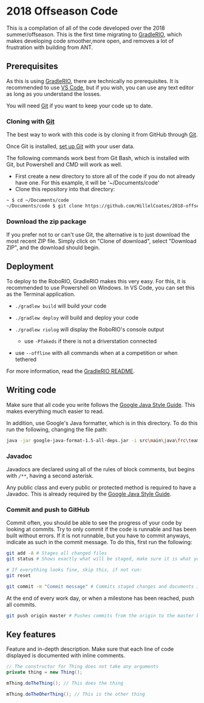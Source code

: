 # 2018 Offseason Code

This is a compilation of all of the code developed over the 2018 summer/offseason. This is the first time migrating to [GradleRIO](https://github.com/Open-RIO/GradleRIO), which makes developing code smoother,more open, and removes a lot of frustration with building from ANT.

## Prerequisites

As this is using [GradleRIO](https://github.com/Open-RIO/GradleRIO), there are technically no prerequisites. It is recommended to use [VS Code](https://code.visualstudio.com/), but if you wish, you can use any text editor as long as you understand the losses.

You will need [Git](https://git-scm.com/) if you want to keep your code up to date.

### Cloning with [Git](https://git-scm.com/)

The best way to work with this code is by cloning it from GitHub through [Git](https://git-scm.com/).

Once Git is installed, [set up Git](https://git-scm.com/book/en/v2/Getting-Started-First-Time-Git-Setup) with your user data.

The following commands work best from Git Bash, which is installed with Git, but Powershell and CMD will work as well.

- First create a new directory to store all of the code if you do not already have one. For this example, it will be '~/Documents/code'
- Clone this repository into that directory:
```sh
~ $ cd ~/Documents/code
~/Documents/code $ git clone https://github.com/HillelCoates/2018-offseason.git
```

### Download the zip package

If you prefer not to or can't use Git, the alternative is to just download the most recent ZIP file. Simply click on "Clone of download", select "Download ZIP", and the download should begin.

## Deployment

To deploy to the RoboRIO, GradleRIO makes this very easy. For this, it is recommended to use Powershell on Windows. In VS Code, you can set this as the Terminal application.
- `./gradlew build` will build your code
- `./gradlew deploy` will build and deploy your code
- `./gradlew riolog` will display the RoboRIO's console output
    - use `-Pfakeds` if there is not a driverstation connected

- use `--offline` with all commands when at a competition or when tethered

For more information, read the [GradleRIO README](https://github.com/Open-RIO/GradleRIO/blob/master/README.md).

## Writing code

Make sure that all code you write follows the [Google Java Style Guide](https://google.github.io/styleguide/javaguide.html). This makes everything much easier to read.

In addition, use Google's Java formatter, which is in this directory. To do this run the following, changing the file path:
```sh
java -jar google-java-format-1.5-all-deps.jar -i src\main\java\frc\team1778\robot\folder\file.java
```

### Javadoc

Javadocs are declared using all of the rules of block comments, but begins with `/**`, having a second asterisk.

Any public class and every public or protected method is required to have a Javadoc. This is already required by the [Google Java Style Guide](https://google.github.io/styleguide/javaguide.html#s7-javadoc).

### Commit and push to GitHub

Commit often, you should be able to see the progress of your code by looking at commits. Try to only commit if the code is runnable and has been built without errors. If it is not runnable, but you have to commit anyways, indicate as such in the commit message. To do this, first run the following:
```sh
git add -A # Stages all changed files
git status # Shows exactly what will be staged, make sure it is what you changed

# If everything looks fine, skip this, if not run:
git reset

git commit -m "Commit message" # Commits staged changes and documents it with the commit message
```

At the end of every work day, or when a milestone has been reached, push all commits.
```sh
git push origin master # Pushes commits from the origin to the master branch
```

## Key features

Feature and in-depth description. Make sure that each line of code displayed is documented with inline comments.
```java
// The constructor for Thing does not take any arguments
private thing = new Thing();

mThing.doTheThing(); // This does the thing

mThing.doTheOherThing(); // This is the other thing
```